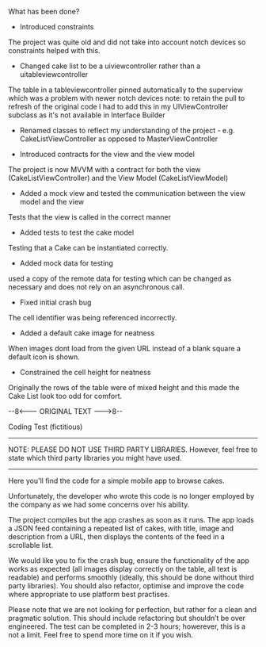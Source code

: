 What has been done?

* Introduced constraints

The project was quite old and did not take into account notch devices so constraints helped with this.

* Changed cake list to be a uiviewcontroller rather than a uitableviewcontroller

The table in a tableviewcontroller pinned automatically to the superview which was a problem with newer notch devices
note: to retain the pull to refresh of the original code I had to add this in my UIViewController subclass as it's not
available in Interface Builder

* Renamed classes to reflect my understanding of the project - e.g. CakeListViewController as opposed to MasterViewController

* Introduced contracts for the view and the view model

The project is now MVVM with a contract for both the view (CakeListViewController) and the View Model (CakeListViewModel)

* Added a mock view and tested the communication between the view model and the view

Tests that the view is called in the correct manner

* Added tests to test the cake model

Testing that a Cake can be instantiated correctly.

* Added mock data for testing

used a copy of the remote data for testing which can be changed as necessary and does not rely on an asynchronous call.

* Fixed initial crash bug

The cell identifier was being referenced incorrectly.

* Added a default cake image for neatness

When images dont load from the given URL instead of a blank square a default icon is shown.

* Constrained the cell height for neatness

Originally the rows of the table were of mixed height and this made the Cake List look too odd for comfort.

--8<--- ORIGINAL TEXT --->8--

Coding Test (fictitious)


***
NOTE: PLEASE DO NOT USE THIRD PARTY LIBRARIES. However, feel free to state which third party libraries you might have used.
***

Here you'll find the code for a simple mobile app to browse cakes. 

Unfortunately, the developer who wrote this code is no longer employed by the company as we had some concerns over his ability. 

The project compiles but the app crashes as soon as it runs. The app loads a JSON feed containing a repeated list of cakes, with title, image and description from a URL, then displays the contents of the feed in a scrollable list. 

We would like you to fix the crash bug, ensure the functionality of the app works as expected (all images display correctly on the table, all text is readable) and performs smoothly (ideally, this should be done without third party libraries). You should also refactor, optimise and improve the code where appropriate to use platform best practises. 

Please note that we are not looking for perfection, but rather for a clean and pragmatic solution. This should include refactoring but shouldn’t be over engineered. The test can be completed in 2-3 hours; howerever, this is a not a limit. Feel free to spend more time on it if you wish.
